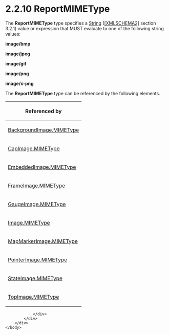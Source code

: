 <html dir="LTR" xmlns:mshelp="http://msdn.microsoft.com/mshelp" xmlns:ddue="http://ddue.schemas.microsoft.com/authoring/2003/5" xmlns:xlink="http://www.w3.org/1999/xlink" xmlns:tool="http://www.microsoft.com/tooltip">
    <head>
        <meta http-equiv="Content-Type" content="text/html; CHARSET=utf-8"></meta>
        <meta name="save" content="history"></meta>
        <title>2.2.10 ReportMIMEType</title>
        <xml>
            <mshelp:toctitle title="2.2.10 ReportMIMEType"></mshelp:toctitle>
            <mshelp:rltitle title="[MS-RDL]: ReportMIMEType"></mshelp:rltitle>
            <mshelp:keyword index="A" term="7e89fcbb-b433-48dd-819c-14d70e3b45bf"></mshelp:keyword>
            <mshelp:attr name="DCSext.ContentType" value="open specification"></mshelp:attr>
            <mshelp:attr name="AssetID" value="7e89fcbb-b433-48dd-819c-14d70e3b45bf"></mshelp:attr>
            <mshelp:attr name="TopicType" value="kbRef"></mshelp:attr>
            <mshelp:attr name="DCSext.Title" value="[MS-RDL]: ReportMIMEType" />
        </xml>
    </head>
    <body>
        <div id="header">
            <h1 class="heading">2.2.10 ReportMIMEType</h1>
        </div>
        <div id="mainSection">
            <div id="mainBody">
                <div id="allHistory" class="saveHistory"></div>
                <div id="sectionSection0" class="section" name="collapseableSection">
                    

<p>The <b>ReportMIMEType</b> type specifies a <a href="1ed81ef3-a683-45e3-aaad-bd2bbe71bc3d.htm">String</a> (<a href="https://go.microsoft.com/fwlink/?LinkId=90610">[XMLSCHEMA2]</a> section
3.2.1) value or expression that MUST evaluate to one of the following string
values:</p>

<p><b>image/bmp</b></p>

<p><b>image/jpeg</b></p>

<p><b>image/gif</b></p>

<p><b>image/png</b></p>

<p><b>image/x-png</b></p>

<p>The <b>ReportMIMEType</b> type can be referenced by the
following elements.</p>

<table>
 <thead>
  <tr>
   <th>
   <p>Referenced by</p>
   </th>
  </tr>
 </thead>
 <tr>
  <td>
  <p><a href="670cee04-bb8d-4cd9-86d9-5b0076fb1bce.htm">BackgroundImage.MIMEType</a></p>
  </td>
 </tr>
 <tr>
  <td>
  <p><a href="1bebe3d3-645e-46a3-94a5-cc8b9cad1cb7.htm">CapImage.MIMEType</a></p>
  </td>
 </tr>
 <tr>
  <td>
  <p><a href="83a812fd-0959-410e-ba65-7929435ca6d7.htm">EmbeddedImage.MIMEType</a></p>
  </td>
 </tr>
 <tr>
  <td>
  <p><a href="90a14d02-3b3e-400a-b7dc-7236fd432063.htm">FrameImage.MIMEType</a></p>
  </td>
 </tr>
 <tr>
  <td>
  <p><a href="a133a16d-04f1-4ed1-ad7a-9608cfc98030.htm">GaugeImage.MIMEType</a></p>
  </td>
 </tr>
 <tr>
  <td>
  <p><a href="71e3fcbb-9caa-42e3-b181-1532409aed25.htm">Image.MIMEType</a></p>
  </td>
 </tr>
 <tr>
  <td>
  <p><a href="7c0b9946-c85c-49d1-98d1-de60abc0c110.htm">MapMarkerImage.MIMEType</a></p>
  </td>
 </tr>
 <tr>
  <td>
  <p><a href="2c45ab89-de08-4db2-af03-1539f0bc9f5d.htm">PointerImage.MIMEType</a></p>
  </td>
 </tr>
 <tr>
  <td>
  <p><a href="c4284d18-876a-443e-be45-6b480625234e.htm">StateImage.MIMEType</a></p>
  </td>
 </tr>
 <tr>
  <td>
  <p><a href="f10802dd-06d4-4f70-9a51-dcb3d5da2926.htm">TopImage.MIMEType</a></p>
  </td>
 </tr>
</table>

<p> </p>


                </div>
            </div>
        </div>
    </body>
</html>